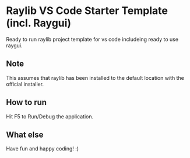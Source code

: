 # Raylib VS Code Starter Template (incl. Raygui)

Ready to run raylib project template for vs code includeing ready to use raygui.

## Note

This assumes that raylib has been installed to the default location with the
official installer.

## How to run

Hit F5 to Run/Debug the application.

## What else

Have fun and happy coding! :)
